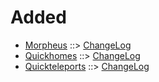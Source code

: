 # Added

- [Morpheus](https://www.curseforge.com/minecraft/mc-mods/morpheus) ::> [ChangeLog](https://www.curseforge.com/minecraft/mc-mods/morpheus/files/2785393)
- [Quickhomes](https://www.curseforge.com/minecraft/mc-mods/quickhomes) ::> [ChangeLog](https://www.curseforge.com/minecraft/mc-mods/quickhomes/files/2756873)
- [Quickteleports](https://www.curseforge.com/minecraft/mc-mods/quickteleports) ::> [ChangeLog](https://www.curseforge.com/minecraft/mc-mods/quickteleports/files/2775000)
